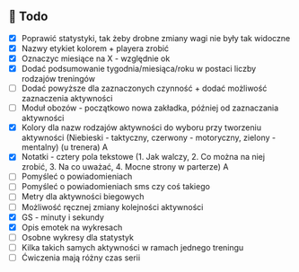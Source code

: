 ## :construction_worker: Todo

- [x] Poprawić statystyki, tak żeby drobne zmiany wagi nie były tak widoczne
- [X] Nazwy etykiet kolorem  + playera zrobić  
- [x] Oznaczyc miesiące na X  - względnie ok
- [X] Dodać podsumowanie tygodnia/miesiąca/roku w postaci liczby rodzajów treningów
- [ ] Dodać powyższe dla zaznaczonych czynność + dodać możliwość zaznaczenia aktywności
- [ ] Moduł obozów - początkowo nowa zakładka, później od zaznaczania aktywności
- [x] Kolory dla nazw rodzajów aktywności do wyboru przy tworzeniu aktywności (Niebieski - taktyczny, czerwony - motoryczny, zielony - mentalny)  (u trenera) A
- [X] Notatki - cztery pola tekstowe (1. Jak walczy, 2. Co można na niej zrobić, 3. Na co uważać, 4. Mocne strony w parterze)                     A
- [ ] Pomyśleć o powiadomieniach
- [ ] Pomyśleć o powiadomieniach sms czy coś takiego
- [ ] Metry dla aktywności biegowych
- [ ] Możliwość ręcznej zmiany kolejności aktywności
- [X] GS - minuty i sekundy
- [X] Opis emotek na wykresach
- [ ] Osobne wykresy dla statystyk
- [ ] Kilka takich samych aktywności w ramach jednego treningu
- [ ] Ćwiczenia mają różny czas serii
